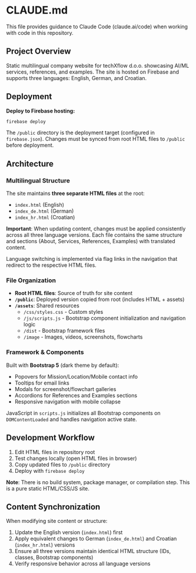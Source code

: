 # CLAUDE.md

This file provides guidance to Claude Code (claude.ai/code) when working with code in this repository.

## Project Overview

Static multilingual company website for techXflow d.o.o. showcasing AI/ML services, references, and examples. The site is hosted on Firebase and supports three languages: English, German, and Croatian.

## Deployment

**Deploy to Firebase hosting:**
```bash
firebase deploy
```

The `/public` directory is the deployment target (configured in `firebase.json`). Changes must be synced from root HTML files to `/public` before deployment.

## Architecture

### Multilingual Structure
The site maintains **three separate HTML files** at the root:
- `index.html` (English)
- `index_de.html` (German)
- `index_hr.html` (Croatian)

**Important**: When updating content, changes must be applied consistently across all three language versions. Each file contains the same structure and sections (About, Services, References, Examples) with translated content.

Language switching is implemented via flag links in the navigation that redirect to the respective HTML files.

### File Organization
- **Root HTML files**: Source of truth for site content
- **`/public`**: Deployed version copied from root (includes HTML + assets)
- **`/assets`**: Shared resources
  - `/css/styles.css` - Custom styles
  - `/js/scripts.js` - Bootstrap component initialization and navigation logic
  - `/dist` - Bootstrap framework files
  - `/image` - Images, videos, screenshots, flowcharts

### Framework & Components
Built with **Bootstrap 5** (dark theme by default):
- Popovers for Mission/Location/Mobile contact info
- Tooltips for email links
- Modals for screenshot/flowchart galleries
- Accordions for References and Examples sections
- Responsive navigation with mobile collapse

JavaScript in `scripts.js` initializes all Bootstrap components on `DOMContentLoaded` and handles navigation active state.

## Development Workflow

1. Edit HTML files in repository root
2. Test changes locally (open HTML files in browser)
3. Copy updated files to `/public` directory
4. Deploy with `firebase deploy`

**Note**: There is no build system, package manager, or compilation step. This is a pure static HTML/CSS/JS site.

## Content Synchronization

When modifying site content or structure:
1. Update the English version (`index.html`) first
2. Apply equivalent changes to German (`index_de.html`) and Croatian (`index_hr.html`) versions
3. Ensure all three versions maintain identical HTML structure (IDs, classes, Bootstrap components)
4. Verify responsive behavior across all language versions
